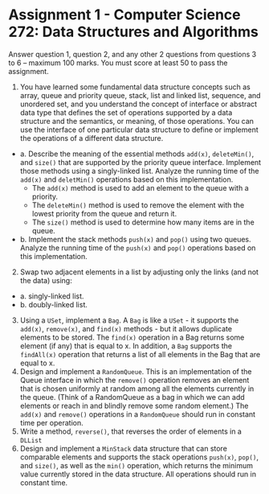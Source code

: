 # Assignment 1 - Computer Science 272: Data Structures and Algorithms

Answer question 1, question 2, and any other 2 questions from questions 3 to 6 – maximum 100 marks.
You must score at least 50 to pass the assignment.

1. You have learned some fundamental data structure concepts such as array,
  queue and priority queue, stack, list and linked list, sequence,
  and unordered set, and you understand the concept of interface or abstract data type that defines the set of operations supported by a data structure and the semantics, or meaning, of those operations.
  You can use the interface of one particular data structure to define or implement the operations of a different data structure.
  * a. Describe the meaning of the essential methods `add(x)`, `deleteMin()`, and `size()` that are supported by the priority queue interface.
    Implement those methods using a singly-linked list. Analyze the running time of the `add(x)` and `deletMin()` operations based on this implementation.
    * The `add(x)` method is used to add an element to the queue with a priority.
    * The `deleteMin()` method is used to remove the element with the lowest priority from the queue and return it.
    * The `size()` method is used to determine how many items are in the queue.
  * b. Implement the stack methods `push(x)` and `pop()` using two queues. Analyze the running time of the `push(x)` and `pop()` operations based on this implementation.
2. Swap two adjacent elements in a list by adjusting only the links (and not the data) using:
  * a. singly-linked list.
  * b. doubly-linked list.
3. Using a `USet`, implement a `Bag`. A `Bag` is like a `USet` - it supports the `add(x)`, `remove(x)`, and `find(x)` methods - but it allows duplicate elements to be stored.
  The `find(x)` operation in a Bag returns some element (if any) that is equal to x.
  In addition, a `Bag` supports the `findAll(x)` operation that returns a list of all elements in the Bag that are equal to x.
4. Design and implement a `RandomQueue`.
  This is an implementation of the Queue interface in which the `remove()` operation removes an element that is chosen uniformly at random among all the elements currently in the queue.
  (Think of a RandomQueue as a bag in which we can add elements or reach in and blindly remove some random element.)
  The `add(x)` and `remove()` operations in a `RandomQueue` should run in constant time per operation.
5. Write a method, `reverse()`, that reverses the order of elements in a `DLList`
6. Design and implement a `MinStack` data structure that can store comparable elements and supports the stack operations `push(x)`, `pop()`, and `size()`, as well as the `min()` operation, which returns the minimum value currently stored in the data structure.
  All operations should run in constant time.
